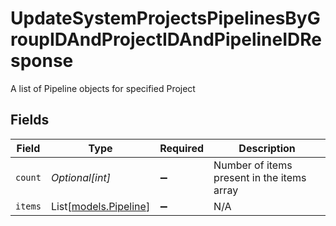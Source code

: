 # UpdateSystemProjectsPipelinesByGroupIDAndProjectIDAndPipelineIDResponse

A list of Pipeline objects for specified Project


## Fields

| Field                                          | Type                                           | Required                                       | Description                                    |
| ---------------------------------------------- | ---------------------------------------------- | ---------------------------------------------- | ---------------------------------------------- |
| `count`                                        | *Optional[int]*                                | :heavy_minus_sign:                             | Number of items present in the items array     |
| `items`                                        | List[[models.Pipeline](../models/pipeline.md)] | :heavy_minus_sign:                             | N/A                                            |